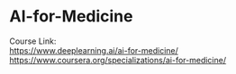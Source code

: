 # AI-for-Medicine
Course Link: 
<br/> https://www.deeplearning.ai/ai-for-medicine/
<br/> https://www.coursera.org/specializations/ai-for-medicine/
